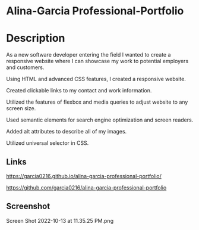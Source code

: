 # Alina-Garcia Professional-Portfolio


# Description

As a new software developer entering the field I wanted to create a responsive website where I can showcase my work to potential employers and customers.

Using HTML and advanced CSS features, I created a responsive website.

Created clickable links to my contact and work information.

Utilized the features of flexbox and media queries to adjust website to any screen size.

Used semantic elements for search engine optimization and screen readers.

Added alt attributes to describe all of my images.

Utilized universal selector in CSS.


## Links

https://garcia0216.github.io/alina-garcia-professional-portfolio/

https://github.com/garcia0216/alina-garcia-professional-portfolio

## Screenshot

Screen Shot 2022-10-13 at 11.35.25 PM.png

